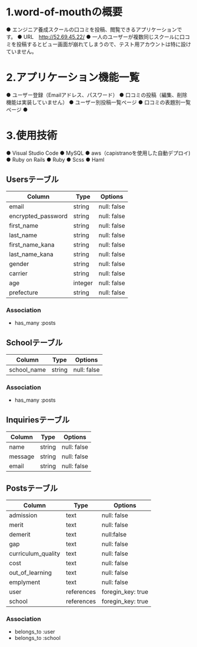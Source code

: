 # 1.word-of-mouthの概要
● エンジニア養成スクールの口コミを投稿、閲覧できるアプリケーションです。
● URL　http://52.69.45.22/
● 一人のユーザーが複数同じスクールに口コミを投稿するとビュー画面が崩れてしまうので、テスト用アカウントは特に設けていません。

# 2.アプリケーション機能一覧
● ユーザー登録（Emailアドレス、パスワード）
● 口コミの投稿（編集、削除機能は実装していません）
● ユーザー別投稿一覧ページ
● 口コミの表題別一覧ページ
● 

# 3.使用技術
● Visual Studio Code
● MySQL
● aws（capistranoを使用した自動デプロイ)
● Ruby on Rails
● Ruby
● Scss
● Haml

## Usersテーブル
|Column|Type|Options|
|------|----|-------|
|email|string|null: false|
|encrypted_password|string|null: false|
|first_name|string|null: false|
|last_name|string|null: false|
|first_name_kana|string|null: false|
|last_name_kana|string|null: false|
|gender|string|null: false|
|carrier|string|null: false|
|age|integer|null: false|
|prefecture|string|null: false|

### Association
- has_many :posts

## Schoolテーブル
|Column|Type|Options|
|------|----|-------|
|school_name|string|null: false|

### Association
- has_many :posts

## Inquiriesテーブル
|Column|Type|Options|
|------|----|-------|
|name|string|null: false|
|message|string|null: false|
|email|string|null: false|

## Postsテーブル
|Column|Type|Options|
|------|----|-------|
|admission|text|null: false|
|merit|text|null: false|
|demerit|text|null:false|
|gap|text|null: false|
|curriculum_quality|text|null: false|
|cost|text|null: false|
|out_of_learning|text|null: false|
|emplyment|text|null: false|
|user|references|foregin_key: true|
|school|references|foregin_key: true|

### Association
- belongs_to :user
- belongs_to :school
